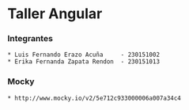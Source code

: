 # Taller Angular

### Integrantes
	* Luis Fernando Erazo Acuña     - 230151002
	* Erika Fernanda Zapata Rendon  - 230151013

### Mocky
	* http://www.mocky.io/v2/5e712c933000006a007a34c4

